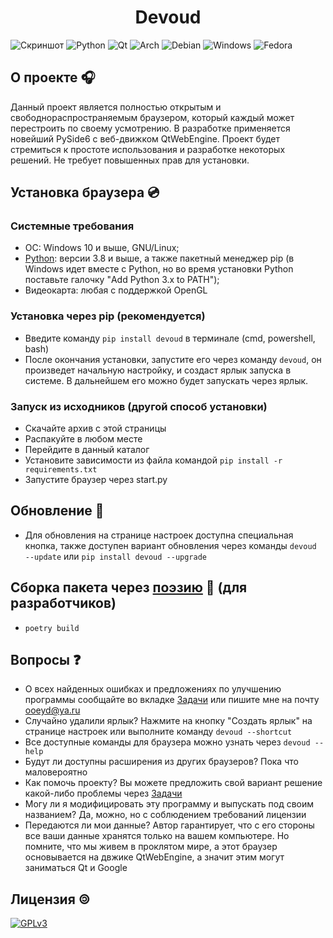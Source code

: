 <h1 align="center">Devoud</h1>

![Скриншот](./screenshot.png)
![Python](https://img.shields.io/badge/python-3670A0?style=for-the-badge&logo=python&logoColor=ffdd54)
![Qt](https://img.shields.io/badge/Qt-%23217346.svg?style=for-the-badge&logo=Qt&logoColor=white)
![Arch](https://img.shields.io/badge/Arch%20Linux-1793D1?logo=arch-linux&logoColor=fff&style=for-the-badge)
![Debian](https://img.shields.io/badge/Debian-D70A53?style=for-the-badge&logo=debian&logoColor=white)
![Windows](https://img.shields.io/badge/Windows-0078D6?style=for-the-badge&logo=windows&logoColor=white)
![Fedora](https://img.shields.io/badge/Fedora-294172?style=for-the-badge&logo=fedora&logoColor=white)
## О проекте 🎧
Данный проект является полностью открытым и свободнораспространяемым браузером, который каждый может перестроить по своему усмотрению. В разработке применяется новейший PySide6 с веб-движком QtWebEngine. Проект будет стремиться к простоте использования и разработке некоторых решений. Не требует повышенных прав для установки.
## Установка браузера 💿
### Системные требования
* ОС: Windows 10 и выше, GNU/Linux;
* [Python](https://www.python.org/): версии 3.8 и выше, а также пакетный менеджер pip (в Windows идет вместе с Python, но во время установки Python поставьте галочку "Add Python 3.x to PATH");
* Видеокарта: любая с поддержкой OpenGL
### Установка через pip (рекомендуется)
* Введите команду ```pip install devoud``` в терминале (cmd, powershell, bash) 
* После окончания установки, запустите его через команду ```devoud```, он произведет начальную настройку, и создаст ярлык запуска в системе. В дальнейшем его можно будет запускать через ярлык.
### Запуск из исходников (другой способ установки)
* Скачайте архив с этой страницы
* Распакуйте в любом месте
* Перейдите в данный каталог
* Установите зависимости из файла командой ```pip install -r requirements.txt```
* Запустите браузер через start.py
## Обновление 🔧
* Для обновления на странице настроек доступна специальная кнопка, также доступен вариант обновления через команды ```devoud --update``` или ```pip install devoud --upgrade```
## Сборка пакета через [поэзию](https://python-poetry.org/) 📜 (для разработчиков)
* ```poetry build```
## Вопросы ❓
* О всех найденных ошибках и предложениях по улучшению программы сообщайте во вкладке [Задачи](https://codeberg.org/OneEyedDancer/Devoud/issues) или пишите мне на почту [ooeyd@ya.ru](ooeyd@ya.ru)
* Случайно удалили ярлык? Нажмите на кнопку "Создать ярлык" на странице настроек или выполните команду ```devoud --shortcut```
* Все доступные команды для браузера можно узнать через ```devoud --help```
* Будут ли доступны расширения из других браузеров? Пока что маловероятно
* Как помочь проекту? Вы можете предложить свой вариант решение какой-либо проблемы через [Задачи](https://codeberg.org/OneEyedDancer/Devoud/issues)
* Могу ли я модифицировать эту программу и выпускать под своим названием? Да, можно, но с соблюдением требований лицензии
* Передаются ли мои данные? Автор гарантирует, что с его стороны все ваши данные хранятся только на вашем компьютере. Но помните, что мы живем в проклятом мире, а этот браузер основывается на двжике QtWebEngine, а значит этим могут заниматься Qt и Google 
## Лицензия 🄯
[![GPLv3](https://www.gnu.org/graphics/gplv3-with-text-136x68.png)](https://www.gnu.org/licenses/gpl-3.0)
